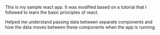 This is my sample react app.
It was modified based on a tutorial that I followed to learn the basic principles of react.

Helped me understand passing data between separate components and how the data moves between these components when the app is running.


